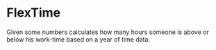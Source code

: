 # FlexTime
Given some numbers calculates how many hours someone is above or below his work-time based on a year of time data.
